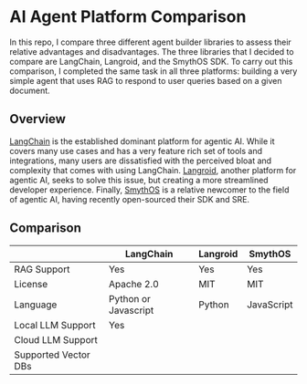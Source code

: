 # AI Agent Platform Comparison
In this repo, I compare three different agent builder libraries to assess their relative advantages and disadvantages. The three libraries that I decided to compare are LangChain, Langroid, and the SmythOS SDK. To carry out this comparison, I completed the same task in all three platforms: building a very simple agent that uses RAG to respond to user queries based on a given document.

## Overview
[LangChain]([url](https://www.langchain.com/)) is the established dominant platform for agentic AI. While it covers many use cases and has a very feature rich set of tools and integrations, many users are dissatisfied with the perceived bloat and complexity that comes with using LangChain. [Langroid]([url](https://langroid.github.io/langroid/)), another platform for agentic AI, seeks to solve this issue, but creating a more streamlined developer experience. Finally, [SmythOS]([url](https://github.com/SmythOS/sre)) is a relative newcomer to the field of agentic AI, having recently open-sourced their SDK and SRE.

## Comparison
|                      | LangChain  | Langroid | SmythOS    |
|----------------------|------------|----------|------------|
| RAG Support          | Yes        | Yes      | Yes        |
| License              | Apache 2.0 | MIT      | MIT        |
| Language             | Python or Javascript | Python | JavaScript |
| Local LLM Support    | Yes
| Cloud LLM Support    |
| Supported Vector DBs |
